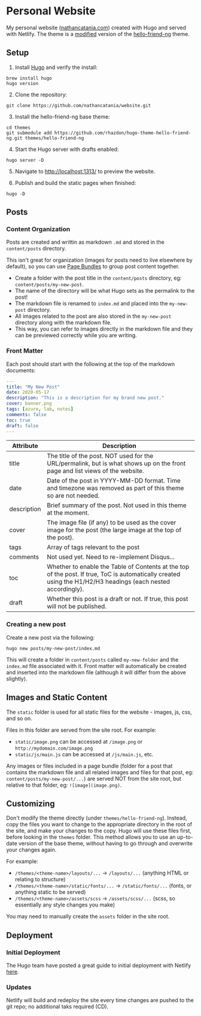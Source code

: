 # Personal Website
My personal website ([nathancatania.com](https://nathancatania.com)) created with Hugo and served with Netlify. The theme is a [modified](https://github.com/nathancatania/website/blob/master/CHANGELOG) version of the [hello-friend-ng](https://github.com/rhazdon/hugo-theme-hello-friend-ng) theme.

## Setup
1. Install [Hugo](https://gohugo.io/getting-started/quick-start/) and verify the install:
```
brew install hugo
hugo version
```

2. Clone the repository:
```
git clone https://github.com/nathancatania/website.git
```

3. Install the hello-friend-ng base theme:
```
cd themes
git submodule add https://github.com/rhazdon/hugo-theme-hello-friend-ng.git themes/hello-friend-ng
```

4. Start the Hugo server with drafts enabled:
```
hugo server -D
```

5. Navigate to [http://localhost:1313/](http://localhost:1313/) to preview the website.

6. Publish and build the static pages when finished:
```
hugo -D
```

## Posts
### Content Organization
Posts are created and writtin as markdown `.md` and stored in the `content/posts` directory.

This isn't great for organization (images for posts need to live elsewhere by default), so you can use [Page Bundles](https://gohugo.io/content-management/page-bundles/) to group post content together.
  * Create a folder with the post title in the `content/posts` directory, eg: `content/posts/my-new-post`.
  * The name of the directory will be what Hugo sets as the permalink to the post!
  * The markdown file is renamed to `index.md` and placed into the `my-new-post` directory.
  * All images related to the post are also stored in the `my-new-post` directory along with the markdown file.
  * This way, you can refer to images directly in the markdown file and they can be previewed correctly while you are writing.

### Front Matter
Each post should start with the following at the top of the markdown documents:
```yaml
---
title: "My New Post"
date: 2020-05-17
description: "This is a description for my brand new post."
cover: banner.png
tags: [azure, lab, notes]
comments: false
toc: true
draft: false
---
```

| Attribute   | Description                                                                                                                                                  |
|-------------|--------------------------------------------------------------------------------------------------------------------------------------------------------------|
| title       | The title of the post. NOT used for the URL/permalink, but is what shows up on the front page and list views of the website.                                 |
| date        | Date of the post in YYYY-MM-DD format. Time and timezone was removed as part of this theme so are not needed.                                                |
| description | Brief summary of the post. Not used in this theme at the moment.                                                                                             |
| cover       | The image file (if any) to be used as the cover image for the post (the large image at the top of the post).                                                 |
| tags        | Array of tags relevant to the post                                                                                                                           |
| comments    | Not used yet. Need to re-implement Disqus...                                                                                                                 |
| toc         | Whether to enable the Table of Contents at the top of the post. If true, ToC is automatically created using the H1/H2/H3 headings (each nested accordingly). |
| draft       | Whether this post is a draft or not. If true, this post will not be published.                                                                               |


### Creating a new post
Create a new post via the following:
```
hugo new posts/my-new-post/index.md
```
This will create a folder in `content/posts` called `my-new-folder` and the `index.md` file associated with it. Front matter will automatically be created and inserted into the markdown file (although it will differ from the above slightly).

## Images and Static Content
The `static` folder is used for all static files for the website - images, js, css, and so on.

Files in this folder are served from the site root. For example:
* `static/image.png` can be accessed at `/image.png` or `http://mydomain.com/image.png`
* `static/js/main.js` can be accessed at `/js/main.js`, etc.

Any images or files included in a page bundle (folder for a post that contains the markdown file and all related images and files for that post, eg: `content/posts/my-new-post/...`) are served NOT from the site root, but relative to that folder, eg: `![image](image.png)`.

## Customizing
Don't modify the theme directly (under `themes/hello-friend-ng`). Instead, copy the files you want to change to the appropriate directory in the root of the site, and make your changes to the copy. Hugo will use these files first, before looking in the `themes` folder. This method allows you to use an up-to-date version of the base theme, without having to go through and overwrite your changes again.

For example:
* `/themes/<theme-name>/layouts/...` -> `/layouts/...` (anything HTML or relating to structure)
* `/themes/<theme-name>/static/fonts/...` -> `/static/fonts/...` (fonts, or anything static to be served)
* `/themes/<theme-name>/assets/scss` -> `/assets/scss/...` (scss, so essentially any style changes you make)

You may need to manually create the `assets` folder in the site root.

## Deployment
### Initial Deployment
The Hugo team have posted a great guide to initial deployment with Netlify [here](https://gohugo.io/hosting-and-deployment/hosting-on-netlify/).

### Updates
Netlify will build and redeploy the site every time changes are pushed to the git repo; no additional taks required (CD).